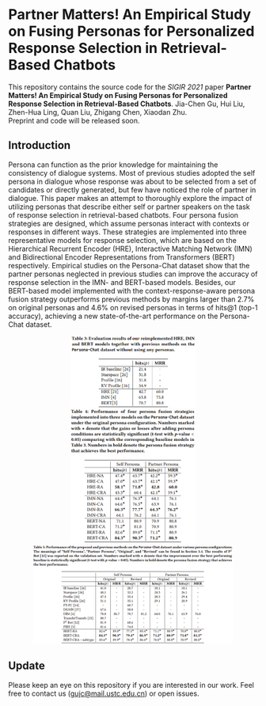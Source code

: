 # Partner Matters! An Empirical Study on Fusing Personas for Personalized Response Selection in Retrieval-Based Chatbots
This repository contains the source code for the _SIGIR 2021_ paper **Partner Matters! An Empirical Study on Fusing Personas for Personalized Response Selection in Retrieval-Based Chatbots**. Jia-Chen Gu, Hui Liu, Zhen-Hua Ling, Quan Liu, Zhigang Chen, Xiaodan Zhu. <br>
Preprint and code will be released soon. <br>

## Introduction
Persona can function as the prior knowledge for maintaining the consistency of dialogue systems.
Most of previous studies adopted the self persona in dialogue whose response was about to be selected from a set of candidates or directly generated, but few have noticed the role of partner in dialogue.
This paper makes an attempt to thoroughly explore the impact of utilizing personas that describe either self or partner speakers on the task of response selection in retrieval-based chatbots.
Four persona fusion strategies are designed, which assume personas interact with contexts or responses in different ways.
These strategies are implemented into three representative models for response selection, which are based on the Hierarchical Recurrent Encoder (HRE), Interactive Matching Network (IMN) and Bidirectional Encoder Representations from Transformers (BERT) respectively.
Empirical studies on the Persona-Chat dataset show that the partner personas neglected in previous studies can improve the accuracy of response selection in the IMN- and BERT-based models.
Besides, our BERT-based model implemented with the context-response-aware persona fusion strategy outperforms previous methods by margins larger than 2.7% on original personas and 4.6% on revised personas in terms of hits@1 (top-1 accuracy), achieving a new state-of-the-art performance on the Persona-Chat dataset.

<div align=center><img src="image/table3.png" width=50%></div>

<div align=center><img src="image/table4.png" width=50%></div>

<div align=center><img src="image/table5.png" width=80%></div>

## Update
Please keep an eye on this repository if you are interested in our work.
Feel free to contact us (gujc@mail.ustc.edu.cn) or open issues.
